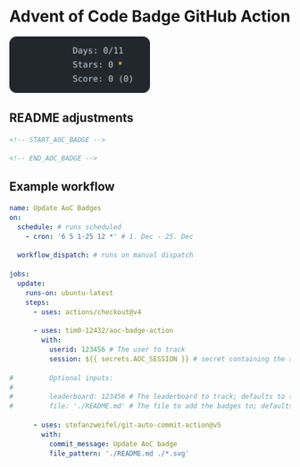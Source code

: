 # Advent of Code Badge GitHub Action

<a href="https://adventofcode.com/">
<img width="50%" alt="AoC Badge" src="./aoc-badge.svg"/>
</a>

## README adjustments

```html
<!-- START_AOC_BADGE -->

<!-- END_AOC_BADGE -->
```

## Example workflow

```yaml
name: Update AoC Badges
on:
  schedule: # runs scheduled
    - cron: '6 5 1-25 12 *' # 1. Dec - 25. Dec
    
  workflow_dispatch: # runs on manual dispatch 
  
jobs:
  update:
    runs-on: ubuntu-latest
    steps:
      - uses: actions/checkout@v4
          
      - uses: tim0-12432/aoc-badge-action
        with:
          userid: 123456 # The user to track
          session: ${{ secrets.AOC_SESSION }} # secret containing the session cookie
          
#         Optional inputs:
#         
#         leaderboard: 123456 # The leaderboard to track; defaults to the users private leaderboard
#         file: './README.md' # The file to add the badges to; defaults to ./README.md

      - uses: stefanzweifel/git-auto-commit-action@v5
        with:
          commit_message: Update AoC badge
          file_pattern: './README.md ./*.svg'
```
